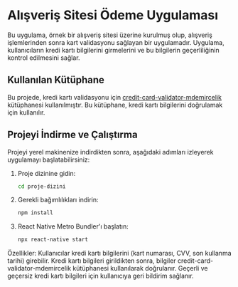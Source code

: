 # Alışveriş Sitesi Ödeme Uygulaması

Bu uygulama, örnek bir alışveriş sitesi üzerine kurulmuş olup, alışveriş işlemlerinden sonra kart validasyonu sağlayan bir uygulamadır. Uygulama, kullanıcıların kredi kartı bilgilerini girmelerini ve bu bilgilerin geçerliliğinin kontrol edilmesini sağlar.

## Kullanılan Kütüphane

Bu projede, kredi kartı validasyonu için [credit-card-validator-mdemircelik](https://www.npmjs.com/package/credit-card-validator-mdemircelik) kütüphanesi kullanılmıştır. Bu kütüphane, kredi kartı bilgilerini doğrulamak için kullanılır.

## Projeyi İndirme ve Çalıştırma

Projeyi yerel makinenize indirdikten sonra, aşağıdaki adımları izleyerek uygulamayı başlatabilirsiniz:

1. Proje dizinine gidin:
   ```bash
   cd proje-dizini
2. Gerekli bağımlılıkları indirin:
   ```bash
   npm install
4. React Native Metro Bundler'ı başlatın:
   ```bash
   npx react-native start
   
Özellikler:
Kullanıcılar kredi kartı bilgilerini (kart numarası, CVV, son kullanma tarihi) girebilir.
Kredi kartı bilgileri girildikten sonra, bilgiler credit-card-validator-mdemircelik kütüphanesi kullanılarak doğrulanır.
Geçerli ve geçersiz kredi kartı bilgileri için kullanıcıya geri bildirim sağlanır.
